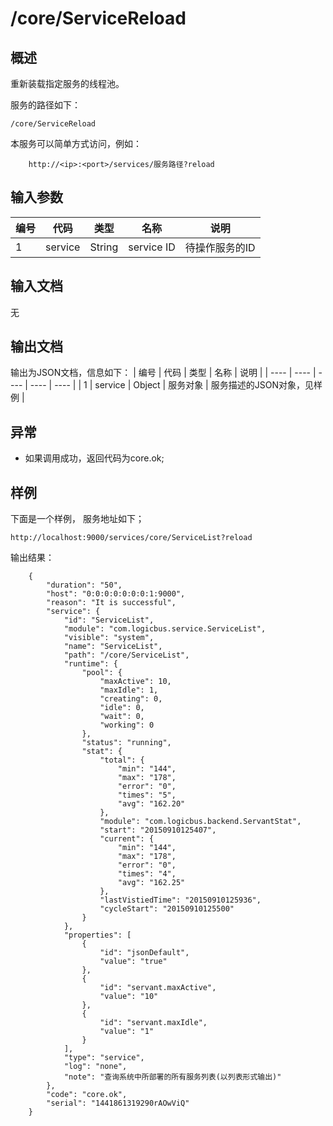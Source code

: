 # /core/ServiceReload

## 概述

重新装载指定服务的线程池。

服务的路径如下：
```
/core/ServiceReload
```

本服务可以简单方式访问，例如：
```
	http://<ip>:<port>/services/服务路径?reload
```

## 输入参数
| 编号 | 代码 | 类型 | 名称 | 说明 |
| ---- | ---- | ---- | ---- | ---- |
| 1 | service | String | service ID  | 待操作服务的ID |

## 输入文档
无

## 输出文档

输出为JSON文档，信息如下：
| 编号 | 代码 | 类型 | 名称 | 说明 |
| ---- | ---- | ---- | ---- | ---- |
| 1 | service | Object | 服务对象  | 服务描述的JSON对象，见样例 |

## 异常
* 如果调用成功，返回代码为core.ok;

## 样例

下面是一个样例，
服务地址如下；
```
http://localhost:9000/services/core/ServiceList?reload
```
输出结果：
```
	{
	    "duration": "50", 
	    "host": "0:0:0:0:0:0:0:1:9000", 
	    "reason": "It is successful", 
	    "service": {
	        "id": "ServiceList", 
	        "module": "com.logicbus.service.ServiceList", 
	        "visible": "system", 
	        "name": "ServiceList", 
	        "path": "/core/ServiceList", 
	        "runtime": {
	            "pool": {
	                "maxActive": 10, 
	                "maxIdle": 1, 
	                "creating": 0, 
	                "idle": 0, 
	                "wait": 0, 
	                "working": 0
	            }, 
	            "status": "running", 
	            "stat": {
	                "total": {
	                    "min": "144", 
	                    "max": "178", 
	                    "error": "0", 
	                    "times": "5", 
	                    "avg": "162.20"
	                }, 
	                "module": "com.logicbus.backend.ServantStat", 
	                "start": "20150910125407", 
	                "current": {
	                    "min": "144", 
	                    "max": "178", 
	                    "error": "0", 
	                    "times": "4", 
	                    "avg": "162.25"
	                }, 
	                "lastVistiedTime": "20150910125936", 
	                "cycleStart": "20150910125500"
	            }
	        }, 
	        "properties": [
	            {
	                "id": "jsonDefault", 
	                "value": "true"
	            }, 
	            {
	                "id": "servant.maxActive", 
	                "value": "10"
	            }, 
	            {
	                "id": "servant.maxIdle", 
	                "value": "1"
	            }
	        ], 
	        "type": "service", 
	        "log": "none", 
	        "note": "查询系统中所部署的所有服务列表(以列表形式输出)"
	    }, 
	    "code": "core.ok", 
	    "serial": "1441861319290rAOwViQ"
	}
```

